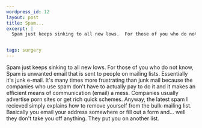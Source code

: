```yaml
--- 
wordpress_id: 12
layout: post
title: Spam...
excerpt: |
  Spam just keeps sinking to all new lows.  For those of you who do not know, Spam is unwanted email that is sent to people on mailing lists.  Essentially it's junk e-mail.  It's many times more frustrating than junk mail because the companies who use spam don't have to actually pay to do it and it makes an efficient means of communication (email) a mess.  Companies usually advertise porn sites or get rich quick schemes.  Anyway, the latest spam I recieved simply explains how to remove yourself from the bulk-mailing list.  Basically you email your address somewhere or fill out a form and... well they don't take you off anything.  They put you on another list.


tags: surgery
---
```


Spam just keeps sinking to all new lows.  For those of you who do not know, Spam is unwanted email that is sent to people on mailing lists.  Essentially it's junk e-mail.  It's many times more frustrating than junk mail because the companies who use spam don't have to actually pay to do it and it makes an efficient means of communication (email) a mess.  Companies usually advertise porn sites or get rich quick schemes.  Anyway, the latest spam I recieved simply explains how to remove yourself from the bulk-mailing list.  Basically you email your address somewhere or fill out a form and... well they don't take you off anything.  They put you on another list.
